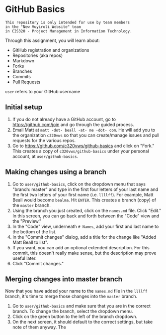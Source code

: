 # GitHub Basics
    This repository is only intended for use by team members
    in the "New Vuyiroli Website" team
    in CIS320 - Project Management in Information Technology.

Through this assignment, you will learn about:
* GitHub registration and organizations
* Repositories (aka repos)
* Markdown
* Forks
* Branches
* Commits
* Pull Requests

`user` refers to your GitHub username

## Initial setup
1. If you do not already have a GitHub account, go to https://github.com/join and go through the guided process.
1. Email Matt at `matt -dot- beall -at- me -dot- com`. He will add you to the organization `c320vws` so that you can create/manage issues and pull requests for the various repos.
1. Go to https://github.com/c320vws/github-basics and click on "Fork." This creates a copy of `c320vws/github-basics` under your personal account, at `user/github-basics`.

## Making changes using a branch
1. Go to `user/github-basics`, click on the dropdown menu that says "branch: master" and type in the first four letters of your last name and the first two letters of your first name (i.e. `llllff`). For example, Matt Beall would become `bealma`. Hit `ENTER`. This creates a branch (copy) of the `master` branch.
1. Using the branch you just created, click on the `names.md` file. Click "Edit." In this screen, you can go back and forth between the "Code" view and the "Preview."
1. In the "Code" view, underneath `# Names`, add your first and last name to the bottom of the list.
1. In the "Commit changes" dialog, add a title for the change like "Added Matt Beall to list".
1. If you want, you can add an optional extended description. For this commit, this doesn't really make sense, but the description may prove useful later.
1. Click "Commit changes."

## Merging changes into master branch
Now that you have added your name to the `names.md` file in the `llllff` branch, it's time to merge those changes into the `master` branch.
1. Go to `user/github-basics` and make sure that you are in the correct branch. To change the branch, select the dropdown menu.
1. Click on the green button to the left of the branch dropdown.
1. On the next screen, it should default to the correct settings, but take note of them anyway. The 
